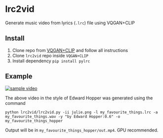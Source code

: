 # lrc2vid

Generate music video from lyrics (`.lrc`) file using VQGAN+CLIP

## Install

1. Clone repo from [VQGAN+CLIP](https://github.com/nerdyrodent/VQGAN-CLIP) and follow all instructions
2. Clone `lrc2vid` repo inside `VQGAN+CLIP`
3. Install dependency `pip install pylrc`

## Example

[![sample video](https://img.youtube.com/vi/11Oevt0quuo/0.jpg)](https://www.youtube.com/watch?v=11Oevt0quuo)

The above video in the style of Edward Hopper was generated using the command

`python lrc2vid/lrc2vid.py -ii julie.png -l my_favourite_things.lrc -a my_favourite_things.wav -y "by Edward Hopper:0.6" -o my_favourite_things_hopper`

Output will be in `my_favourite_things_hopper/out.mp4`. GPU recommended.
